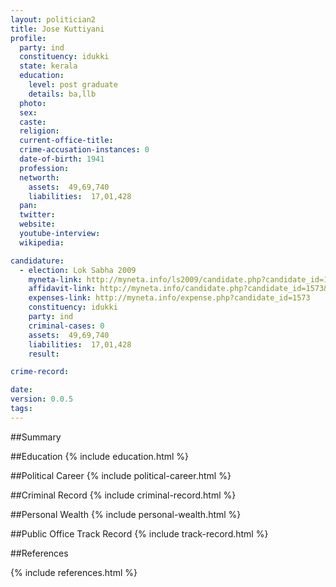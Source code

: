 ```yaml
---
layout: politician2
title: Jose Kuttiyani
profile: 
  party: ind
  constituency: idukki
  state: kerala
  education: 
    level: post graduate
    details: ba,llb
  photo: 
  sex: 
  caste: 
  religion: 
  current-office-title: 
  crime-accusation-instances: 0
  date-of-birth: 1941
  profession: 
  networth: 
    assets:  49,69,740
    liabilities:  17,01,428
  pan: 
  twitter: 
  website: 
  youtube-interview: 
  wikipedia: 

candidature: 
  - election: Lok Sabha 2009
    myneta-link: http://myneta.info/ls2009/candidate.php?candidate_id=1573
    affidavit-link: http://myneta.info/candidate.php?candidate_id=1573&scan=original
    expenses-link: http://myneta.info/expense.php?candidate_id=1573
    constituency: idukki 
    party: ind
    criminal-cases: 0
    assets:  49,69,740
    liabilities:  17,01,428
    result:  

crime-record: 

date: 
version: 0.0.5
tags: 
---
```

##Summary


##Education
{% include education.html %}


##Political Career
{% include political-career.html %}


##Criminal Record
{% include criminal-record.html %}


##Personal Wealth
{% include personal-wealth.html %}


##Public Office Track Record
{% include track-record.html %}


##References


{% include references.html %}